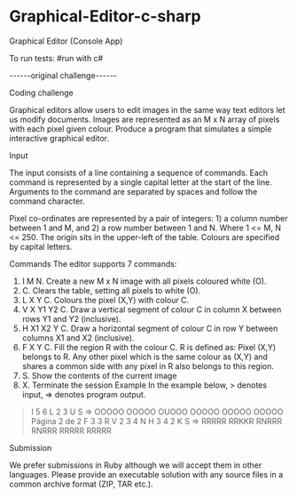 # Graphical-Editor-c-sharp
Graphical Editor (Console App)

To run tests: #run with c#

------original challenge------

Coding challenge

Graphical editors allow users to edit images in the same way text editors let us modify documents. Images are represented as an M x N array of pixels with each pixel given colour.
Produce a program that simulates a simple interactive graphical editor.

Input

The input consists of a line containing a sequence of commands. Each command is represented by a single capital letter at the start of the line. Arguments to the command are separated by spaces and follow the command character.

Pixel co-ordinates are represented by a pair of integers: 1) a column number between 1 and M, and 2) a row number between 1 and N. Where 1 <= M, N <= 250. The origin sits in the upper-left of the table. Colours are specified by capital letters.

Commands
The editor supports 7 commands:
1. I M N. Create a new M x N image with all pixels coloured white (O).
2. C. Clears the table, setting all pixels to white (O).
3. L X Y C. Colours the pixel (X,Y) with colour C.
4. V X Y1 Y2 C. Draw a vertical segment of colour C in column X between rows Y1 and Y2
(inclusive).
5. H X1 X2 Y C. Draw a horizontal segment of colour C in row Y between columns X1 and 
X2
(inclusive).
6. F X Y C. Fill the region R with the colour C. R is defined as: Pixel (X,Y) belongs to R. Any 
other pixel which is the same colour as (X,Y) and shares a common side with any pixel in R 
also belongs to this region.
7. S. Show the contents of the current image
8. X. Terminate the session
Example
In the example below, > denotes input, => denotes program output.
> I 5 6
> L 2 3 U
> S
=>
OOOOO
OOOOO
OUOOO
OOOOO
OOOOO
OOOOO
Página 2 de 2
> F 3 3 R
> V 2 3 4 N
> H 3 4 2 K
> S
=>
RRRRR
RRKKR
RNRRR
RNRRR
RRRRR
RRRRR

Submission

We prefer submissions in Ruby although we will accept them in other languages. 
Please provide an executable solution with any source files in a common archive format (ZIP,  TAR etc.).
